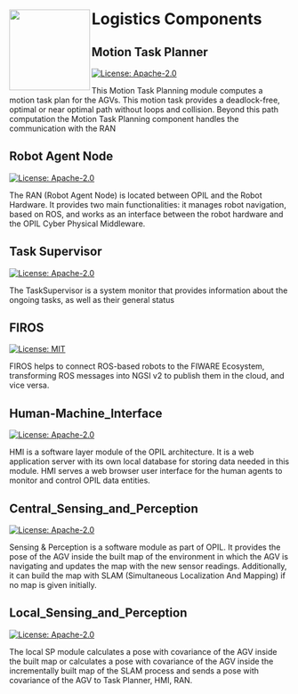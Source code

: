 # Logistics Components<img src="https://ramp-eu.github.io/RAMP/img/ramp.png" width="145" align="left">

## Motion Task Planner

[![License: Apache-2.0](https://img.shields.io/github/license/ramp-eu/Motion_Task_Planner.svg)](https://opensource.org/licenses/Apache-2.0)

This Motion Task Planning module computes a motion task plan for the AGVs. This motion task provides a deadlock-free, optimal or near optimal path without loops and collision. Beyond this path computation the Motion Task Planning component handles the communication with the RAN

## Robot Agent Node

[![License: Apache-2.0](https://img.shields.io/github/license/ramp-eu/Robot_Agent_Node.svg)](https://opensource.org/licenses/Apache-2.0)

The RAN (Robot Agent Node) is located between OPIL and the Robot Hardware. It provides two main functionalities: it manages robot navigation, based on ROS, and works as an interface between the robot hardware and the OPIL Cyber Physical Middleware.

## Task Supervisor

[![License: Apache-2.0](https://img.shields.io/github/license/ramp-eu/Task_Supervisor.svg)](https://opensource.org/licenses/Apache-2.0)

The TaskSupervisor is a system monitor that provides information about the ongoing tasks, as well as their general status


## FIROS

[![License: MIT](https://img.shields.io/github/license/ramp-eu/FIROS.svg)](https://opensource.org/licenses/MIT)

FIROS helps to connect ROS-based robots to the FIWARE Ecosystem, transforming ROS messages into NGSI v2 to publish them in the cloud, and vice versa.


## Human-Machine_Interface

[![License: Apache-2.0](https://img.shields.io/github/license/ramp-eu/Human-Machine_Interface.svg)](https://opensource.org/licenses/Apache-2.0)

HMI is a software layer module of the OPIL architecture. It is a web application server with its own local database for storing data needed in this module. HMI serves a web browser user interface for the human agents to monitor and control OPIL data entities.

## Central_Sensing_and_Perception

[![License: Apache-2.0](https://img.shields.io/github/license/ramp-eu/Central_Sensing_and_Perception.svg)](https://opensource.org/licenses/Apache-2.0)

Sensing & Perception is a software module as part of OPIL. It provides the pose of the AGV inside the built map of the environment in which the AGV is navigating and updates the map with the new sensor readings. Additionally, it can build the map with SLAM (Simultaneous Localization And Mapping) if no map is given initially.


## Local_Sensing_and_Perception

[![License: Apache-2.0](https://img.shields.io/github/license/ramp-eu/Local_Sensing_and_Perception.svg)](https://opensource.org/licenses/Apache-2.0)

The local SP module calculates a pose with covariance of the AGV inside the built map or calculates a pose with covariance of the AGV inside the incrementally built map of the SLAM process and sends a pose with covariance of the AGV to Task Planner, HMI, RAN.

